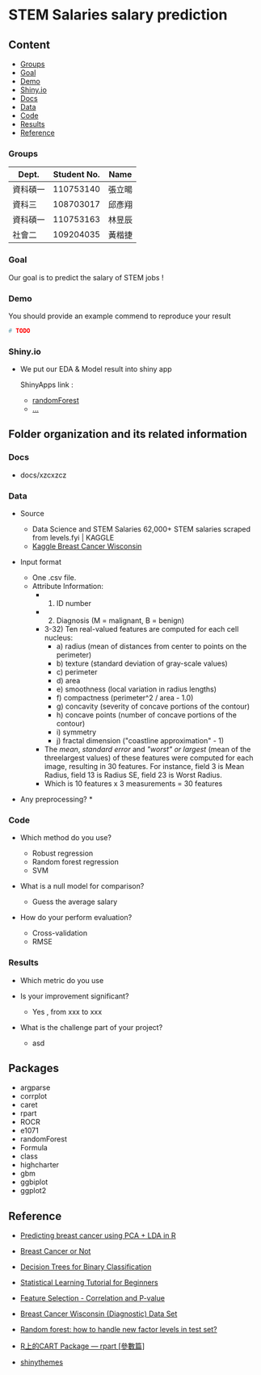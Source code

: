 # STEM Salaries salary prediction 

## Content
- [Groups](#題目說明)
- [Goal](#資料需求分析)
- [Demo](#系統功能性分析)
- [Shiny.io](#E-R_Diagram)
- [Docs](Docs)
- [Data](#Data)
- [Code](#Code)
- [Results](#Results)
- [Reference](#Reference)


### Groups
| Dept. | Student No. | Name |
| --------- | -------- | -------- |
| 資科碩一 | 110753140 | 張立暘
| 資科三 | 108703017 | 邱彥翔
| 資科碩一 | 110753163 | 林昱辰
| 社會二 | 109204035 | 黃楷捷

### Goal
Our goal is to predict the salary of STEM jobs !

### Demo 
You should provide an example commend to reproduce your result

```R
# TODO
```

### Shiny.io

* We put our EDA & Model result into shiny app

  ShinyApps link :
  * [randomForest](https://yhqchiu.shinyapps.io/randomForest_shiny/)
  * [...]()



## Folder organization and its related information

### Docs
* docs/xzcxzcz

### Data
* Source
	* Data Science and STEM Salaries 62,000+ STEM salaries scraped from levels.fyi | KAGGLE
	* [Kaggle Breast Cancer Wisconsin](https://www.kaggle.com/jackogozaly/data-science-and-stem-salaries)
* Input format
	* One .csv file.
	* Attribute Information:
		* 1) ID number
		* 2) Diagnosis (M = malignant, B = benign)
		* 3-32) Ten real-valued features are computed for each cell nucleus:
			* a) radius (mean of distances from center to points on the perimeter)
			* b) texture (standard deviation of gray-scale values)
			* c) perimeter
			* d) area
			* e) smoothness (local variation in radius lengths)
			* f) compactness (perimeter^2 / area - 1.0)
			* g) concavity (severity of concave portions of the contour)
			* h) concave points (number of concave portions of the contour)
			* i) symmetry
			* j) fractal dimension ("coastline approximation" - 1)
		* The *mean*, *standard error* and *"worst" or largest* (mean of the threelargest values) of these features were computed for each image, resulting in 30 features. For instance, field 3 is Mean Radius, field 13 is Radius SE, field 23 is Worst Radius.
		* Which is 10 features x 3 measurements = 30 features

* Any preprocessing?
    * 

### Code
* Which method do you use?
    * Robust regression
	* Random forest regression
	* SVM


* What is a null model for comparison?
	* Guess the average salary

* How do your perform evaluation?
	* Cross-validation
	* RMSE


### Results
* Which metric do you use 

* Is your improvement significant?
	* Yes , from xxx to xxx

* What is the challenge part of your project?
    * asd

## Packages
* argparse
* corrplot
* caret
* rpart
* ROCR
* e1071
* randomForest
* Formula
* class
* highcharter
* gbm
* ggbiplot
* ggplot2

## Reference
* [Predicting breast cancer using PCA + LDA in R](https://www.kaggle.com/shravank/predicting-breast-cancer-using-pca-lda-in-r)

* [Breast Cancer or Not](https://www.kaggle.com/mirichoi0218/classification-breast-cancer-or-not-with-15-ml)

* [Decision Trees for Binary Classification](https://www.kaggle.com/paultimothymooney/decision-trees-for-binary-classification-0-99)

* [Statistical Learning Tutorial for Beginners](https://www.kaggle.com/kanncaa1/statistical-learning-tutorial-for-beginners/notebook)

* [Feature Selection - Correlation and P-value](https://www.kaggle.com/bbloggsbott/feature-selection-correlation-and-p-value/data)

* [Breast Cancer Wisconsin (Diagnostic) Data Set](https://www.kaggle.com/uciml/breast-cancer-wisconsin-data/kernels)

* [Random forest: how to handle new factor levels in test set?](https://stats.stackexchange.com/questions/29446/random-forest-how-to-handle-new-factor-levels-in-test-set)

* [R上的CART Package — rpart [參數篇]](https://c3h3notes.wordpress.com/2010/10/25/r%E4%B8%8A%E7%9A%84cart-package-rpart-%E5%8F%83%E6%95%B8%E7%AF%87/)

* [shinythemes](https://shiny.rstudio.com/gallery/shiny-theme-selector.html)
